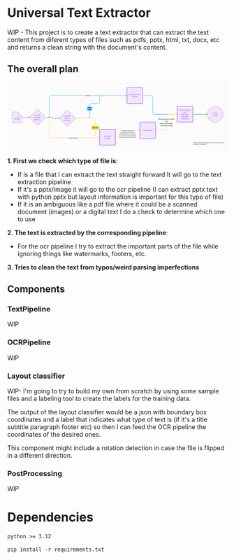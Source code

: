 # Universal Text Extractor

WIP - 
This project is to create a text extractor that can extract the text content from diferent types of files such as pdfs, pptx, html, txt, docx, etc and returns a clean string with the document's content.

## The overall plan 

<img src="/assets/pipelineOverview.png" alt="Pipeline overview"/>

**1. First we check which type of file is**:
   - If is a file that I can extract the text straight forward It will go to the text extraction pipeline
   - If it's a pptx/image it will go to the ocr pipeline (I can extract pptx text with python pptx but layout information is important for this type of file)
   - If it is an ambiguous like a pdf file where it could be a scanned document (images) or a digital text I do a check to determine which one to use
  
**2. The text is extracted by the corresponding pipeline**:
- For the ocr pipeline I try to extract the important parts of the file while ignoring things like watermarks, footers, etc.

**3. Tries to clean the text from typos/weird parsing imperfections**

## Components

### TextPipeline
WIP

### OCRPipeline
WIP

### Layout classifier
WIP- I'm going to try to build my own from scratch by using some sample files and a labeling tool to create the labels for the training data.

The output of the layout classifier would be a json with boundary box coordinates and a label that indicates what type of text is (if it's a title subtitle paragraph footer etc) so then I can feed the OCR pipeline the coordinates of the desired ones.

This component might include a rotation detection in case the file is flipped in a different direction.

### PostProcessing
WIP

# Dependencies

```
python >= 3.12
```
```
pip install -r requirements.txt
```